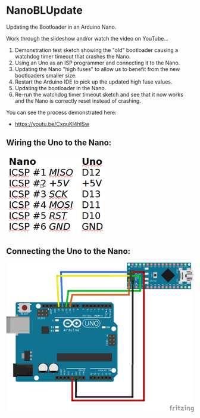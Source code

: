 # NanoBLUpdate
Updating the Bootloader in an Arduino Nano.

Work through the slideshow and/or watch the video on YouTube...

1. Demonstration test sketch showing the "old" bootloader causing a watchdog timer timeout that crashes the Nano.
2. Using an Uno as an ISP programmer and connecting it to the Nano.
3. Updating the Nano "high fuses" to allow us to benefit from the new bootloaders smaller size.
4. Restart the Arduino IDE to pick up the updated high fuse values.
5. Updating the bootloader in the Nano.
6. Re-run the watchdog timer timeout sketch and see that it now works and the Nano is correctly reset instead of crashing.

You can see the process demonstrated here:
 - https://youtu.be/CxquKl4hISw

## Wiring the Uno to the Nano:
![](Uno2NanoWiring.png)
## Connecting the Uno to the Nano:
![](Uno2NanoConnections.png)

